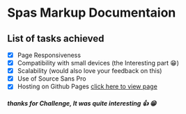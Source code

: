 # Spas Markup Documentaion

## List of tasks achieved

- [x] Page Responsiveness
- [x] Compatibility with small devices (the Interesting part :grin:)
- [x] Scalability (would also love your feedback on this)
- [x] Use of Source Sans Pro
- [x] Hosting on Github Pages [click here to view page](https://wonexo.github.io/spas)

##### thanks for Challenge, It was quite interesting :+1: :grin:
